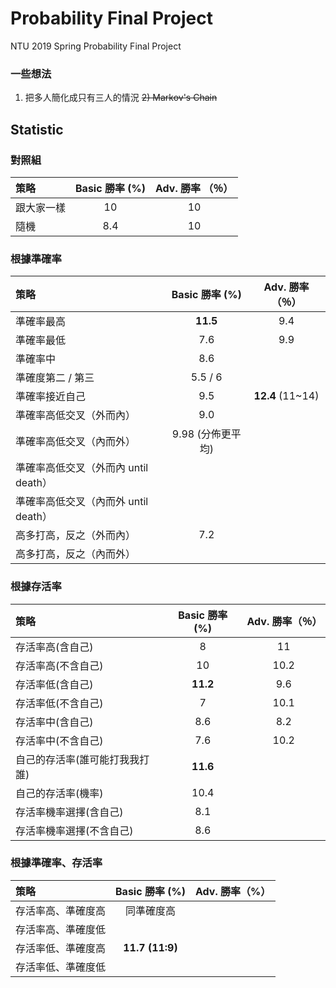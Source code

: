 # Probability Final Project
NTU 2019 Spring Probability Final Project
### 一些想法
1) 把多人簡化成只有三人的情況
~~2) Markov's Chain~~

## Statistic
### 對照組

| 策略  | Basic 勝率 (%) |Adv. 勝率 （％）|
| :------------- | :-------------: | :-----------: |
| 跟大家一樣 |	10 | 10|
| 隨機	| 8.4 | 10|

### 根據準確率

| 策略  | Basic 勝率 (%) | Adv. 勝率（％）|
| :------------- | :-------------: |:------------:|
| 準確率最高  | **11.5**  | 9.4 |
| 準確率最低	| 7.6 | 9.9|
| 準確率中	| 8.6 | |
| 準確度第二 / 第三	| 5.5 / 6 | |
| 準確率接近自己 |9.5| **12.4** (11~14)|
| 準確率高低交叉（外而內）  | 9.0 | |
| 準確率高低交叉（內而外）  | 9.98 (分佈更平均) | |
| 準確率高低交叉（外而內 until death）
| 準確率高低交叉（內而外 until death）
| 高多打高，反之（外而內）|	7.2 | |
| 高多打高，反之（內而外）|	 |

### 根據存活率

| 策略  | Basic 勝率 (%) | Adv. 勝率（％）|
| :------------- | :-------------: | :------------: |
| 存活率高(含自己)| 8 | 11 |
| 存活率高(不含自己)| 10 | 10.2|
| 存活率低(含自己)	| **11.2** |9.6 |
| 存活率低(不含自己)	| 7 | 10.1|
| 存活率中(含自己)	| 8.6 | 8.2 |
| 存活率中(不含自己)	| 7.6 | 10.2 |
| 自己的存活率(誰可能打我我打誰) | **11.6** |  |
| 自己的存活率(機率) | 10.4 |  |
| 存活率機率選擇(含自己)| 8.1 | |
| 存活率機率選擇(不含自己)| 8.6 | |

### 根據準確率、存活率

| 策略  | Basic 勝率 (%) |Adv. 勝率（%）|
| :------------- | :-------------: | :-------------:|
| 存活率高、準確度高	| 同準確度高 | |
| 存活率高、準確度低	|  | |
| 存活率低、準確度高	| **11.7 (11:9)** | |
| 存活率低、準確度低	|  | |
